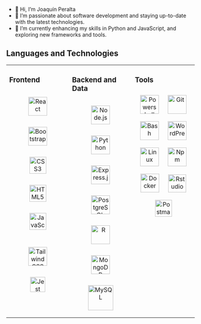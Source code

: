 - 👋 Hi, I’m Joaquín Peralta
- 👀 I’m passionate about software development and staying up-to-date with the latest technologies.
- 🌱 I’m currently enhancing my skills in Python and JavaScript, and exploring new frameworks and tools.


## Languages and Technologies
<table><tr><td valign="top" width="33%">



### Frontend  
<div align="center">  
<a href="https://reactjs.org/" target="_blank"><img style="margin: 15px" src="https://profilinator.rishav.dev/skills-assets/react-original-wordmark.svg" alt="React" height="50" /></a>
<a href="https://getbootstrap.com/docs/3.4/javascript/" target="_blank"><img style="margin: 15px" src="https://cdn.jsdelivr.net/gh/devicons/devicon/icons/bootstrap/bootstrap-original.svg"  alt="Bootstrap" height="50" /></a>  
<a href="https://www.w3schools.com/css/" target="_blank"><img style="margin: 15px"  src="https://cdn.jsdelivr.net/gh/devicons/devicon/icons/css3/css3-original.svg" alt="CSS3" height="45" /></a>  
<a href="https://en.wikipedia.org/wiki/HTML5" target="_blank"><img style="margin: 15px" src="https://cdn.jsdelivr.net/gh/devicons/devicon/icons/html5/html5-original.svg" alt="HTML5" height="45" /></a>  
<a href="https://www.javascript.com/" target="_blank"><img style="margin: 15px" src="https://skillicons.dev/icons?i=js" alt="JavaScript" height="45" /></a>
  
<a href="https://www.tailwindcss.com/" target="_blank"><img style="margin: 15px" src="https://profilinator.rishav.dev/skills-assets/tailwindcss.svg" alt="Tailwind CSS" height="50" /></a>
 <a href="https://jestjs.io/" target="_blank"><img style="margin: 15px" src="https://cdn.jsdelivr.net/gh/devicons/devicon/icons/jest/jest-plain.svg"  alt="Jest" height="40" /></a>
  
</div>

</td><td valign="top" width="33%">



### Backend and Data
<div align="center">  
</a>  
<a href="https://nodejs.org/" target="_blank"><img style="margin: 15px"src="https://cdn.jsdelivr.net/gh/devicons/devicon/icons/nodejs/nodejs-original.svg" alt="Node.js" height="50" /></a>  
<a href="https://www.python.org/" target="_blank"><img style="margin: 15px" src="https://profilinator.rishav.dev/skills-assets/python-original.svg" alt="Python" height="50" /></a>  
<a href="https://expressjs.com/" target="_blank"><img style="margin: 15px" src="https://skillicons.dev/icons?i=express" alt="Express.js" height="50" /></a>  
<a href="https://www.postgresql.org/" target="_blank"><img style="margin: 15px"src="https://cdn.jsdelivr.net/gh/devicons/devicon/icons/postgresql/postgresql-original.svg" alt="PostgreSQL" height="50" /></a>
<a href="https://www.r-project.org/" target="_blank"><img style="margin: 15px" src="https://skillicons.dev/icons?i=r" alt="R" height="50" /></a>
  <a href="https://www.mongodb.com/" target="_blank"><img style="margin: 15px" src="https://skillicons.dev/icons?i=mongodb"  alt="MongoDB" height="50" />
<a href="https://www.mysql.com/" target="_blank"><img style="margin: 15px" src="https://profilinator.rishav.dev/skills-assets/mysql-original-wordmark.svg" alt="MySQL" height="67" /></a>
 </div>  


</td><td valign="top" width="33%">



### Tools
<div align="center">
<a href="https://learn.microsoft.com/en-us/powershell/" target="_blank"><img style="margin: 10px" src="https://skillicons.dev/icons?i=powershell" alt="Powershell" height="50" /></a> 
<a href="https://git-scm.com/" target="_blank"><img style="margin: 10px" src="https://profilinator.rishav.dev/skills-assets/git-scm-icon.svg" alt="Git" height="50" /></a>  
<a href="https://www.gnu.org/software/bash/" target="_blank"><img style="margin: 10px" src="https://skillicons.dev/icons?i=bash" alt="Bash" height="50" /></a>  
<a href="https://wordpress.com/" target="_blank"><img style="margin: 10px" src="https://skillicons.dev/icons?i=wordpress" alt="WordPress" height="50" /></a>  
<a href="https://www.linux.org/" target="_blank"><img style="margin: 10px" src="https://cdn.jsdelivr.net/gh/devicons/devicon/icons/linux/linux-original.svg" alt="Linux" height="50" /></a>
<a href="https://www.npmjs.com/" target="_blank"><img style="margin: 10px" src="https://cdn.jsdelivr.net/gh/devicons/devicon/icons/npm/npm-original-wordmark.svg" alt="Npm" height="50" /></a>
<a href="https://www.docker.com/" target="_blank"><img style="margin: 10px" src="https://skillicons.dev/icons?i=docker" alt="Docker" height="50" /></a>  
<a href="https://posit.co/download/rstudio-desktop/#download" target="_blank"><img style="margin: 10px" src="https://cdn.jsdelivr.net/gh/devicons/devicon/icons/rstudio/rstudio-original.svg" alt="Rstudio" height="48" /></a>  
<a href="https://www.postman.com/" target="_blank"><img style="margin: 10px" src="https://skillicons.dev/icons?i=postman" alt="Postman" height="45" /></a>  
  
</div>  

</td></tr></table>  

<br/>  

<!---
JoacoPeralta99/JoacoPeralta99 is a ✨ special ✨ repository because its `README.md` (this file) appears on your GitHub profile.
You can click the Preview link to take a look at your changes.
--->

